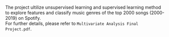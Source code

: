 The project ultilize unsupervised learning and supervised learning method to explore features and classify music genres of the top 2000 songs (2000-2019) on Spotify. \
For further details, please refer to `Multivariate Analysis Final Project.pdf`.
